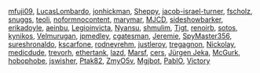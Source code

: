 [mfuji09](/en-US/profiles/mfuji09),
[LucasLombardo](/en-US/profiles/LucasLombardo),
[jonhickman](/en-US/profiles/jonhickman),
[Sheppy](/en-US/profiles/Sheppy),
[jacob-israel-turner](/en-US/profiles/jacob-israel-turner),
[fscholz](/en-US/profiles/fscholz), [snuggs](/en-US/profiles/snuggs),
[teoli](/en-US/profiles/teoli),
[noformnocontent](/en-US/profiles/noformnocontent),
[marymar](/en-US/profiles/marymar), [MJCD](/en-US/profiles/MJCD),
[sideshowbarker](/en-US/profiles/sideshowbarker),
[erikadoyle](/en-US/profiles/erikadoyle),
[aeinbu](/en-US/profiles/aeinbu),
[Legioinvicta](/en-US/profiles/Legioinvicta),
[Nyansu](/en-US/profiles/Nyansu), [shmulim](/en-US/profiles/shmulim),
[Tigt](/en-US/profiles/Tigt), [renoirb](/en-US/profiles/renoirb),
[sotos](/en-US/profiles/sotos), [kynikos](/en-US/profiles/kynikos),
[Velmurugan](/en-US/profiles/Velmurugan),
[jpmedley](/en-US/profiles/jpmedley),
[cgatesman](/en-US/profiles/cgatesman),
[Jeremie](/en-US/profiles/Jeremie),
[SpyMaster356](/en-US/profiles/SpyMaster356),
[sureshronaldo](/en-US/profiles/sureshronaldo),
[kscarfone](/en-US/profiles/kscarfone),
[rodneyrehm](/en-US/profiles/rodneyrehm),
[justleroy](/en-US/profiles/justleroy),
[tregagnon](/en-US/profiles/tregagnon),
[Nickolay](/en-US/profiles/Nickolay),
[medicdude](/en-US/profiles/medicdude),
[trevorh](/en-US/profiles/trevorh),
[ethertank](/en-US/profiles/ethertank), [lazd](/en-US/profiles/lazd),
[Marsf](/en-US/profiles/Marsf), [cers](/en-US/profiles/cers), [Jürgen
Jeka](/en-US/profiles/J%C3%BCrgen%20Jeka),
[McGurk](/en-US/profiles/McGurk),
[hobophobe](/en-US/profiles/hobophobe),
[jswisher](/en-US/profiles/jswisher), [Ptak82](/en-US/profiles/Ptak82),
[ZmyO5v](/en-US/profiles/ZmyO5v), [Mgjbot](/en-US/profiles/Mgjbot),
[PablO](/en-US/profiles/PablO), [Victory](/en-US/profiles/Victory)
